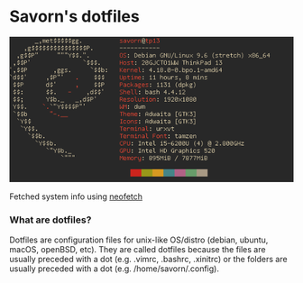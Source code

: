 # Savorn's dotfiles

![system info](neofetch.png)

Fetched system info using [neofetch](https://github.com/dylanaraps/neofetch)

### What are dotfiles?
Dotfiles are configuration files for unix-like OS/distro (debian, ubuntu, macOS, openBSD, etc). 
They are called dotfiles because the files are usually preceded with a dot (e.g. .vimrc, .bashrc, .xinitrc) or 
the folders are usually preceded with a dot (e.g. /home/savorn/.config).
